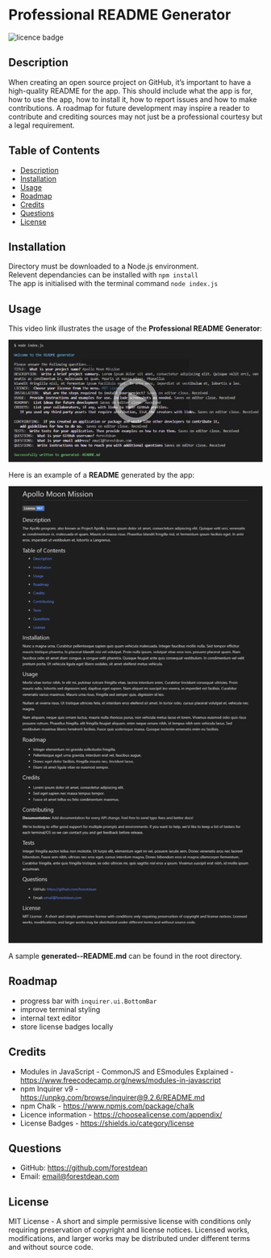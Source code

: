 # Professional README Generator
![licence badge](https://img.shields.io/badge/License-MIT-blue.svg?style=flat-square)

## Description
<a name="description"></a>
When creating an open source project on GitHub, it’s important to have a high-quality README for the app. This should include what the app is for, how to use the app, how to install it, how to report issues and how to make contributions. A roadmap for future development may inspire a reader to contribute and crediting sources may not just be a professional courtesy but a legal requirement.

## Table of Contents
- [Description](#description)
- [Installation](#installation)
- [Usage](#usage)
- [Roadmap](#roadmap)
- [Credits](#credit)
- [Questions](#question)
- [License](#license)

## Installation
<a name="installation"></a>
Directory must be downloaded to a Node.js environment.  
Relevent dependancies can be installed with `npm install`   
The app is initialised with the terminal command `node index.js`

## Usage
<a name="usage"></a>

This video link illustrates the usage of the **Professional README Generator**: 

[![Watch the video](./assets/images/readmeGen-thumb.png)](https://youtu.be/FKY5hMLs1ps)     

Here is an example of a **README** generated by the app:  

![README](./assets/images/readme-600.png)

A sample **generated--README.md** can be found in the root directory.

## Roadmap
<a name="roadmap"></a>
- progress bar with `inquirer.ui.BottomBar`
- improve terminal styling
- internal text editor
- store license badges locally

## Credits
<a name="credit"></a>
- Modules in JavaScript - CommonJS and ESmodules Explained - https://www.freecodecamp.org/news/modules-in-javascript
- npm Inquirer v9 - https://unpkg.com/browse/inquirer@9.2.6/README.md
- npm Chalk - https://www.npmjs.com/package/chalk
- Licence information - https://choosealicense.com/appendix/
- License Badges - https://shields.io/category/license

## Questions
<a name="question"></a>
- GitHub: https://github.com/forestdean   
- Email: email@forestdean.com   

## License
<a name="licence"></a>
MIT License - A short and simple permissive license with conditions only requiring preservation of copyright and license notices. Licensed works, modifications, and larger works may be distributed under different terms and without source code.
